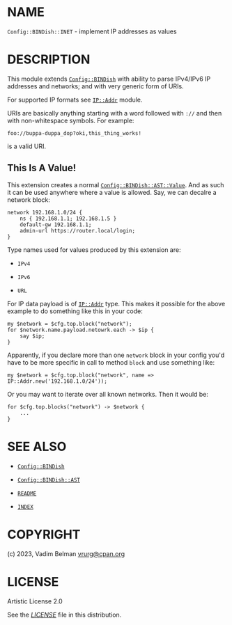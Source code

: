 # NAME

`Config::BINDish::INET` - implement IP addresses as values

# DESCRIPTION

This module extends [`Config::BINDish`](../BINDish.md) with ability to parse IPv4/IPv6 IP addresses and networks; and with very generic form of URIs.

For supported IP formats see [`IP::Addr`](https://modules.raku.org/dist/IP::Addr) module.

URIs are basically anything starting with a word followed with `://` and then with non-whitespace symbols. For example:

``` 
foo://buppa-duppa_dop?oki,this_thing_works!
```

is a valid URI.

## This Is A Value\!

This extension creates a normal [`Config::BINDish::AST::Value`](AST/Value.md). And as such it can be used anywhere where a value is allowed. Say, we can decalre a network block:

``` 
network 192.168.1.0/24 {
    ns { 192.168.1.1; 192.168.1.5 }
    default-gw 192.168.1.1;
    admin-url https://router.local/login;
}
```

Type names used for values produced by this extension are:

  - `IPv4`

  - `IPv6`

  - `URL`

For IP data payload is of [`IP::Addr`](https://modules.raku.org/dist/IP::Addr) type. This makes it possible for the above example to do something like this in your code:

``` 
my $network = $cfg.top.block("network");
for $network.name.payload.netowrk.each -> $ip {
    say $ip;
}
```

Apparently, if you declare more than one `network` block in your config you'd have to be more specific in call to method `block` and use something like:

``` 
my $network = $cfg.top.block("network", name => IP::Addr.new('192.168.1.0/24'));
```

Or you may want to iterate over all known networks. Then it would be:

``` 
for $cfg.top.blocks("network") -> $network {
    ...
}
```

# SEE ALSO

  - [`Config::BINDish`](../BINDish.md)

  - [`Config::BINDish::AST`](AST.md)

  - [`README`](../../../../README.md)

  - [`INDEX`](../../../../INDEX.md)

# COPYRIGHT

(c) 2023, Vadim Belman <vrurg@cpan.org>

# LICENSE

Artistic License 2.0

See the [*LICENSE*](../../../../LICENSE) file in this distribution.
